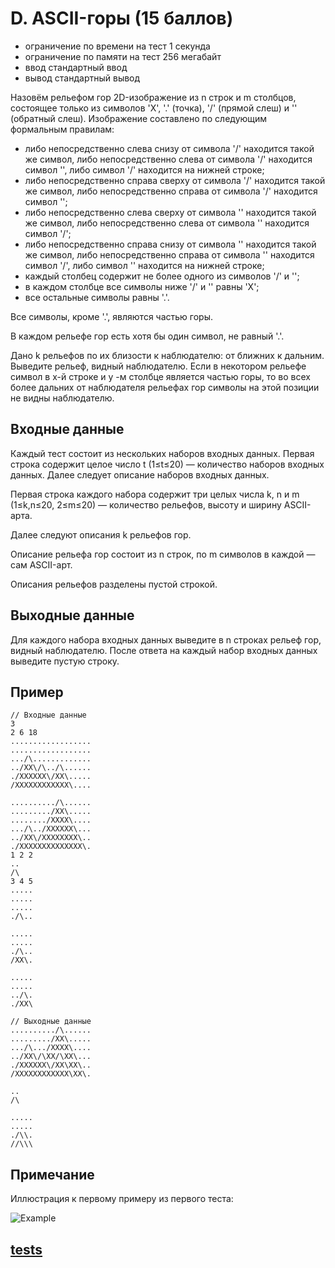# D. ASCII-горы (15 баллов)
- ограничение по времени на тест 1 секунда
- ограничение по памяти на тест 256 мегабайт
- ввод стандартный ввод
- вывод стандартный вывод

Назовём рельефом гор 2D-изображение из n строк и m столбцов, состоящее только из символов 'X', '.' (точка), '/' (прямой слеш) и '\' (обратный слеш). Изображение составлено по следующим формальным правилам:
- либо непосредственно слева снизу от символа '/' находится такой же символ, либо непосредственно слева от символа '/' находится символ '\', либо символ '/' находится на нижней строке;
- либо непосредственно справа сверху от символа '/' находится такой же символ, либо непосредственно справа от символа '/' находится символ '\';
- либо непосредственно слева сверху от символа '\' находится такой же символ, либо непосредственно слева от символа '\' находится символ '/';
- либо непосредственно справа снизу от символа '\' находится такой же символ, либо непосредственно справа от символа '\' находится символ '/', либо символ '\' находится на нижней строке;
- каждый столбец содержит не более одного из символов '/' и '\';
- в каждом столбце все символы ниже '/' и '\' равны 'X';
- все остальные символы равны '.'. 

Все символы, кроме '.', являются частью горы.

В каждом рельефе гор есть хотя бы один символ, не равный '.'.

Дано k рельефов по их близости к наблюдателю: от ближних к дальним. Выведите рельеф, видный наблюдателю. Если в некотором рельефе символ в x-й строке и y -м столбце является частью горы, то во всех более дальних от наблюдателя рельефах гор символы на этой позиции не видны наблюдателю.
## Входные данные

Каждый тест состоит из нескольких наборов входных данных. Первая строка содержит целое число t (1≤t≤20) — количество наборов входных данных. Далее следует описание наборов входных данных.

Первая строка каждого набора содержит три целых числа k, n и m (1≤k,n≤20, 2≤m≤20) — количество рельефов, высоту и ширину ASCII-арта.

Далее следуют описания k рельефов гор.

Описание рельефа гор состоит из n строк, по m символов в каждой — сам ASCII-арт.

Описания рельефов разделены пустой строкой.
## Выходные данные

Для каждого набора входных данных выведите в n строках рельеф гор, видный наблюдателю. После ответа на каждый набор входных данных выведите пустую строку.
## Пример
````
// Входные данные
3
2 6 18
..................
..................
.../\.............
../XX\/\../\......
./XXXXXX\/XX\.....
/XXXXXXXXXXXX\....

........../\......
........./XX\.....
......../XXXX\....
.../\../XXXXXX\...
../XX\/XXXXXXXX\..
./XXXXXXXXXXXXXX\.
1 2 2
..
/\
3 4 5
.....
.....
.....
./\..

.....
.....
./\..
/XX\.

.....
.....
../\.
./XX\

// Выходные данные
........../\......
........./XX\.....
.../\.../XXXX\....
../XX\/\XX/\XX\...
./XXXXXX\/XX\XX\..
/XXXXXXXXXXXX\XX\.

..
/\

.....
.....
./\\.
//\\\
````
## Примечание

Иллюстрация к первому примеру из первого теста:

<image src="./res/1.png" alt="Example">

## [tests](https://drive.google.com/file/d/1cFVPt5G-KWaaeXyMwo5UsELAp2UMgJcy/view?usp=sharing)